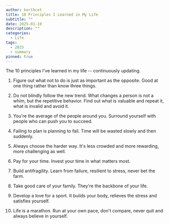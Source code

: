 ```yaml
---
author: kerthcet
title: 10 Principles I Learned in My Life
subtitle: ""
date: 2025-01-10
description: ""
categories:
  - Life
tags:
  - 2025
  - summary
pinned: true
---
```


The 10 principles I've learned in my life -- continuously updating.

1. Figure out what not to do is just as important as the opposite. Good at one thing rather than know three things.

2. Do not blindly follow the new trend. What changes a person is not a whim, but the repetitive behavior. Find out what is valuable and repeat it, what is invalid and avoid it.

3. You're the average of the people around you. Surround yourself with people who can push you to succeed.

4. Failing to plan is planning to fail. Time will be wasted slowly and then suddenly.

5. Always choose the harder way. It's less crowded and more rewarding, more challenging as well.

6. Pay for your time. Invest your time in what matters most.

7. Build antifragility. Learn from failure, resilient to stress, never bet the farm.

8. Take good care of your family. They're the backbone of your life.

9. Develop a love for a sport. It builds your body, relieves the stress and satisfies yourself.

10. Life is a marathon. Run at your own pace, don't compare, never quit and always believe in yourself.
